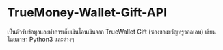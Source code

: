 # TrueMoney-Wallet-Gift-API
เป็นตัวรับข้อมูลและทำการเก็บเงินโอนเงินจาก TrueWallet Gift (ซองของขวัญทรูวอลเลท) เขียนโดยภาษา Python3 และต่างๆ
